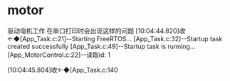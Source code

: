 # motor
驱动电机工作
在串口打印时会出现这样的问题
[10:04:44.820]收←◆[App_Task.c:21]--Starting FreeRTOS...
[App_Task.c:32]--Startup task created successfully
[App_Task.c:49]--Startup task is running...
[App_MotorControl.c:22]--读取id: 1

[10:04:45.804]收←◆[App_Task.c:140
